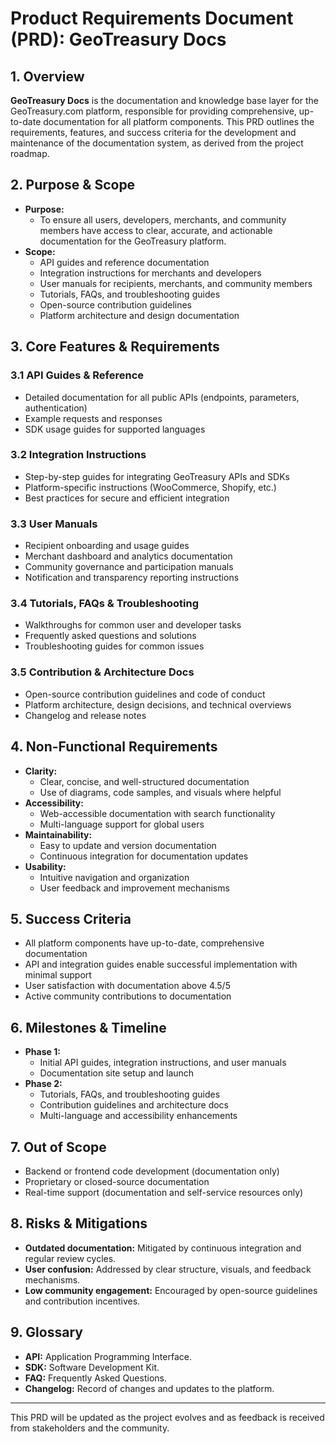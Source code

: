 # Product Requirements Document (PRD): GeoTreasury Docs

## 1. Overview

**GeoTreasury Docs** is the documentation and knowledge base layer for the GeoTreasury.com platform, responsible for providing comprehensive, up-to-date documentation for all platform components. This PRD outlines the requirements, features, and success criteria for the development and maintenance of the documentation system, as derived from the project roadmap.

## 2. Purpose & Scope

- **Purpose:**
  - To ensure all users, developers, merchants, and community members have access to clear, accurate, and actionable documentation for the GeoTreasury platform.
- **Scope:**
  - API guides and reference documentation
  - Integration instructions for merchants and developers
  - User manuals for recipients, merchants, and community members
  - Tutorials, FAQs, and troubleshooting guides
  - Open-source contribution guidelines
  - Platform architecture and design documentation

## 3. Core Features & Requirements

### 3.1 API Guides & Reference
- Detailed documentation for all public APIs (endpoints, parameters, authentication)
- Example requests and responses
- SDK usage guides for supported languages

### 3.2 Integration Instructions
- Step-by-step guides for integrating GeoTreasury APIs and SDKs
- Platform-specific instructions (WooCommerce, Shopify, etc.)
- Best practices for secure and efficient integration

### 3.3 User Manuals
- Recipient onboarding and usage guides
- Merchant dashboard and analytics documentation
- Community governance and participation manuals
- Notification and transparency reporting instructions

### 3.4 Tutorials, FAQs & Troubleshooting
- Walkthroughs for common user and developer tasks
- Frequently asked questions and solutions
- Troubleshooting guides for common issues

### 3.5 Contribution & Architecture Docs
- Open-source contribution guidelines and code of conduct
- Platform architecture, design decisions, and technical overviews
- Changelog and release notes

## 4. Non-Functional Requirements

- **Clarity:**
  - Clear, concise, and well-structured documentation
  - Use of diagrams, code samples, and visuals where helpful
- **Accessibility:**
  - Web-accessible documentation with search functionality
  - Multi-language support for global users
- **Maintainability:**
  - Easy to update and version documentation
  - Continuous integration for documentation updates
- **Usability:**
  - Intuitive navigation and organization
  - User feedback and improvement mechanisms

## 5. Success Criteria

- All platform components have up-to-date, comprehensive documentation
- API and integration guides enable successful implementation with minimal support
- User satisfaction with documentation above 4.5/5
- Active community contributions to documentation

## 6. Milestones & Timeline

- **Phase 1:**
  - Initial API guides, integration instructions, and user manuals
  - Documentation site setup and launch
- **Phase 2:**
  - Tutorials, FAQs, and troubleshooting guides
  - Contribution guidelines and architecture docs
  - Multi-language and accessibility enhancements

## 7. Out of Scope

- Backend or frontend code development (documentation only)
- Proprietary or closed-source documentation
- Real-time support (documentation and self-service resources only)

## 8. Risks & Mitigations

- **Outdated documentation:** Mitigated by continuous integration and regular review cycles.
- **User confusion:** Addressed by clear structure, visuals, and feedback mechanisms.
- **Low community engagement:** Encouraged by open-source guidelines and contribution incentives.

## 9. Glossary
- **API:** Application Programming Interface.
- **SDK:** Software Development Kit.
- **FAQ:** Frequently Asked Questions.
- **Changelog:** Record of changes and updates to the platform.

---

This PRD will be updated as the project evolves and as feedback is received from stakeholders and the community. 